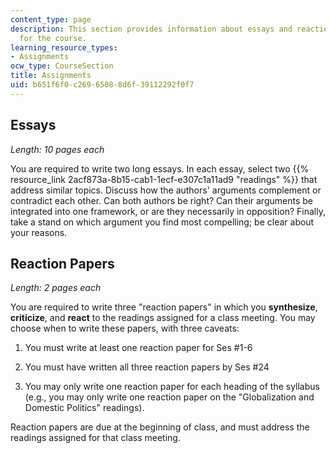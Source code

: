 ```yaml
---
content_type: page
description: This section provides information about essays and reaction papers assigned
  for the course.
learning_resource_types:
- Assignments
ocw_type: CourseSection
title: Assignments
uid: b651f6f0-c269-6508-8d6f-39112292f0f7
---
```


Essays
------

_Length: 10 pages each_

You are required to write two long essays. In each essay, select two {{% resource_link 2acf873a-8b15-cab1-1ecf-e307c1a11ad9 "readings" %}} that address similar topics. Discuss how the authors' arguments complement or contradict each other. Can both authors be right? Can their arguments be integrated into one framework, or are they necessarily in opposition? Finally, take a stand on which argument you find most compelling; be clear about your reasons.

Reaction Papers
---------------

_Length: 2 pages each_

You are required to write three "reaction papers" in which you **synthesize**, **criticize**, and **react** to the readings assigned for a class meeting. You may choose when to write these papers, with three caveats:

1.  You must write at least one reaction paper for Ses #1-6
    
2.  You must have written all three reaction papers by Ses #24
    
3.  You may only write one reaction paper for each heading of the syllabus (e.g., you may only write one reaction paper on the "Globalization and Domestic Politics" readings).
    

Reaction papers are due at the beginning of class, and must address the readings assigned for that class meeting.